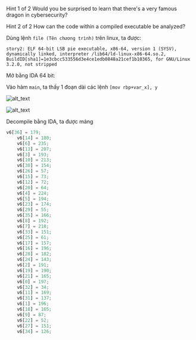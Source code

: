 Hint 1 of 2
Would you be surprised to learn that there's a very famous dragon in cybersecurity?

Hint 2 of 2
How can the code within a compiled executable be analyzed?

Dùng lệnh ```file (Tên chương trình)``` trên linux, ta được: <br/>

```story2: ELF 64-bit LSB pie executable, x86-64, version 1 (SYSV), dynamically linked, interpreter /lib64/ld-linux-x86-64.so.2, BuildID[sha1]=1e3cbcc533556d3e4ce1edb0848a21cef1b10365, for GNU/Linux 3.2.0, not stripped```

Mở bằng IDA 64 bit:

Vào hàm ```main```, ta thấy 1 đoạn dài các lệnh ```[mov rbp+var_x], y```


![alt_text](https://i.imgur.com/bf6wpQH.png)
<br/>

![alt_text](https://i.imgur.com/EyPWQjD.png)
<br/>

Decompile bằng IDA, ta được mảng

```python
v6[36] = 179;
    v6[14] = 180;
    v6[6] = 235;
    v6[13] = 207;
    v6[3] = 193;
    v6[10] = 213;
    v6[30] = 154;
    v6[26] = 57;
    v6[15] = 73;
    v6[12] = 72;
    v6[20] = 64;
    v6[4] = 224;
    v6[5] = 194;
    v6[23] = 174;
    v6[29] = 55;
    v6[35] = 166;
    v6[8] = 192;
    v6[7] = 218;
    v6[33] = 151;
    v6[25] = 61;
    v6[17] = 157;
    v6[16] = 196;
    v6[28] = 182;
    v6[24] = 143;
    v6[2] = 191;
    v6[19] = 190;
    v6[21] = 165;
    v6[0] = 197;
    v6[32] = 34;
    v6[11] = 169;
    v6[31] = 137;
    v6[1] = 196;
    v6[18] = 165;
    v6[9] = 87;
    v6[22] = 52;
    v6[27] = 151;
    v6[34] = 126;
```
